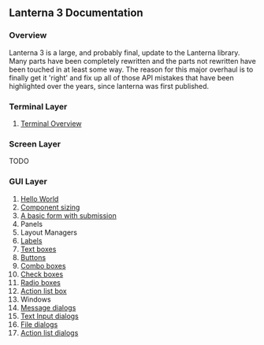 Lanterna 3 Documentation
---

### Overview
Lanterna 3 is a large, and probably final, update to the Lanterna library.
Many parts have been completely rewritten and the parts not rewritten have been touched in at least some way.
The reason for this major overhaul is to finally get it 'right' and fix up all of those API mistakes that have been highlighted
over the years, since lanterna was first published.

### Terminal Layer
1. [Terminal Overview](examples/terminal/overview.md)

### Screen Layer
TODO

### GUI Layer
1. [Hello World](examples/gui/hello_world.md)
2. [Component sizing](examples/gui/component_sizing.md)
3. [A basic form with submission](examples/gui/basic_form_submission.md)
4. Panels
5. Layout Managers
6. [Labels](examples/gui/labels.md)
7. [Text boxes](examples/gui/text_boxes.md)
8. [Buttons](examples/gui/buttons.md)
9. [Combo boxes](examples/gui/combo_boxes.md)
10. [Check boxes](examples/gui/check_boxes.md)
11. [Radio boxes](examples/gui/radio_boxes.md)
12. [Action list box](examples/gui/action_list_box.md)
13. Windows
14. [Message dialogs](examples/gui/message_dialogs.md)
15. [Text Input dialogs](examples/gui/text_input_dialogs.md)
16. [File dialogs](examples/gui/file_dialogs.md)
17. [Action list dialogs](examples/gui/action_list_dialogs.md)